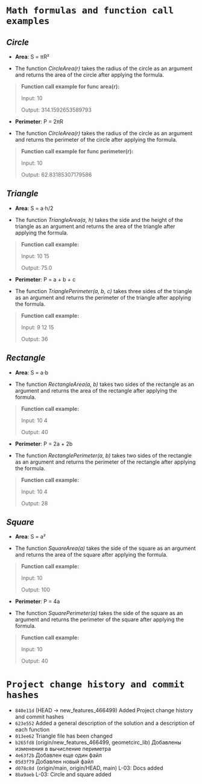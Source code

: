 # `Math formulas and function call examples`

## *Circle*

- **Area**: S = πR²

- The function *CircleArea(r)* takes the radius of the circle as an argument and returns the area of the circle after applying the formula.

> **Function call example for func area(r):**
> 
> Input: 10
> 
> Output: 314.1592653589793
> 
- **Perimeter**: P = 2πR

- The function *CircleArea(r)* takes the radius of the circle as an argument and returns the perimeter of the circle after applying the formula.

> **Function call example for func perimeter(r):**
> 
> Input: 10
> 
> Output: 62.83185307179586

## *Triangle*

- **Area**: S = a⋅h/2

- The function *TriangleArea(a, h)* takes the side and the height of the triangle as an argument and returns the area of the triangle after applying the formula.

> **Function call example:**
> 
> Input: 10 15
> 
> Output: 75.0
>
- **Perimeter**: P = a + b + c

- The function *TrianglePerimeter(a, b, c)* takes three sides of the triangle as an argument and returns the perimeter of the triangle after applying the formula.

> **Function call example:**
> 
> Input: 9 12 15
> 
> Output: 36

## *Rectangle*

- **Area**: S = a⋅b

- The function *RectangleArea(a, b)* takes two sides of the rectangle as an argument and returns the area of the rectangle after applying the formula.

> **Function call example:**
> 
> Input: 10 4
> 
> Output: 40
>
- **Perimeter**: P = 2a + 2b

- The function *RectanglePerimeter(a, b)* takes two sides of the rectangle as an argument and returns the perimeter of the rectangle after applying the formula.

> **Function call example:**
> 
> Input: 10 4
> 
> Output: 28

## *Square*

- **Area**: S = a²

- The function *SquareArea(a)* takes the side of the square as an argument and returns the area of the square after applying the formula.

> **Function call example:**
> 
> Input: 10
> 
> Output: 100

- **Perimeter**: P = 4a

- The function *SquarePerimeter(a)* takes the side of the square as an argument and returns the perimeter of the square after applying the formula.

> **Function call example:**
> 
> Input: 10
> 
> Output: 40

# `Project change history and commit hashes`

- `840e11d` (HEAD -> new_features_466499) Added Project change history and commit hashes
- `623e552` Added a general description of the solution and a description of each function
- `013ee62` Triangle file has been changed
- `b265fd8` (origin/new_features_466499, geometcirc_lib) Добавлены изменения в вычисление периметра
- `4e63f2b` Добавлен еще один файл
- `05d3f79` Добавлен новый файл
- `d078c8d `(origin/main, origin/HEAD, main) L-03: Docs added
- `8ba9aeb` L-03: Circle and square added
